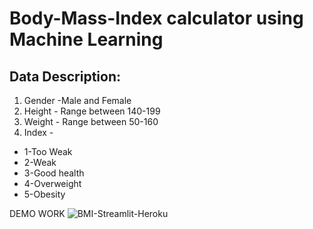 # Body-Mass-Index calculator using Machine Learning

## Data Description:
1. Gender	-Male and Female
2. Height	- Range between 140-199
3. Weight	- Range between 50-160
4. Index - 
  - 1-Too Weak
  - 2-Weak
  - 3-Good health
  - 4-Overweight 
  - 5-Obesity





DEMO WORK
![BMI-Streamlit-Heroku](https://user-images.githubusercontent.com/63091953/117119556-e0f58180-adaf-11eb-98f1-cdff55f0508c.gif)
